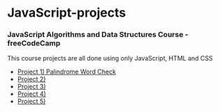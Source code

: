 # JavaScript-projects
### JavaScript Algorithms and Data Structures Course - freeCodeCamp
This course projects are all done using only JavaScript, HTML and CSS </br>
- [Project 1) Palindrome Word Check](https://pariyapl.github.io/Palindrome-Word-check/)
- [Project 2) ]()
- [Project 3) ]()
- [Project 4) ]()
- [Project 5) ]()

